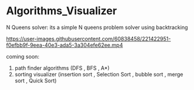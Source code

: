 # Algorithms_Visualizer

N Queens solver:
its a simple N queens problem solver using backtracking

https://user-images.githubusercontent.com/60838458/221422951-f0efbb9f-9eea-40e3-ada5-3a304efe62ee.mp4


coming soon:
1. path finder algorithms (DFS , BFS , A*)
2. sorting visualizer (insertion sort , Selection Sort , bubble sort , merge sort , Quick Sort)


